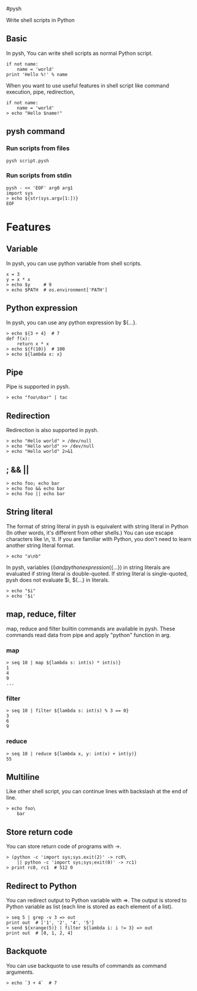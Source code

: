#pysh

Write shell scripts in Python

## Basic
In pysh, You can write shell scripts as normal Python script.

    if not name:
        name = 'world'
    print 'Hello %!' % name

When you want to use useful features in shell script like
command execution, pipe, redirection,

    if not name:
        name = 'world'
    > echo "Hello $name!"

## pysh command
### Run scripts from files

    pysh script.pysh

### Run scripts from stdin

    pysh - << 'EOF' arg0 arg1
    import sys
    > echo ${str(sys.argv[1:])}
    EOF

# Features
## Variable
In pysh, you can use python variable from shell scripts.

    x = 3
    y = x * x
    > echo $y     # 9
    > echo $PATH  # os.environment['PATH']

## Python expression
In pysh, you can use any python expression by ${…}.

    > echo ${3 + 4}  # 7
    def f(x):
        return x * x
    > echo ${f(10)}  # 100
    > echo ${lambda x: x}

## Pipe
Pipe is supported in pysh.

    > echo "foo\nbar" | tac

## Redirection
Redirection is also supported in pysh.

    > echo "Hello world" > /dev/null
    > echo "Hello world" >> /dev/null
    > echo "Hello world" 2>&1

## ; && ||

    > echo foo; echo bar
    > echo foo && echo bar
    > echo foo || echo bar

## String literal
The format of string literal in pysh is equivalent with
string literal in Python
(In other words, it's different from other shells.)
You can use escape characters like \n, \t.
If you are familiar with Python, you don't need to learn another
string literal format.

    > echo "a\nb"

In pysh, variables ($i) and python expression (${…}) in string literals
are evaluated if string literal is double-quoted.
If string literal is single-quoted, pysh does not evaluate $i, ${…} in literals.
    
    > echo "$i"
    > echo '$i'

## map, reduce, filter
map, reduce and filter builtin commands are available in pysh.
These commands read data from pipe and apply "python" function in arg.

### map

    > seq 10 | map ${lambda s: int(s) * int(s)}
    1
    4
    9
    ...

### filter

    > seq 10 | filter ${lambda s: int(s) % 3 == 0}
    3
    6
    9

### reduce

    > seq 10 | reduce ${lambda x, y: int(x) + int(y)}
    55

## Multiline
Like other shell script, you can continue lines
with backslash at the end of line.

    > echo foo\
        bar

## Store return code
You can store return code of programs with ->.

    > (python -c 'import sys;sys.exit(2)' -> rc0\
        || python -c 'import sys;sys;exit(0)' -> rc1)
    > print rc0, rc1  # 512 0

## Redirect to Python
You can redirect output to Python variable with =>.
The output is stored to Python variable as list
(each line is stored as each element of a list).

    > seq 5 | grep -v 3 => out
    print out  # ['1', '2', '4', '5']
    > send ${xrange(5)} | filter ${lambda i: i != 3} => out
    print out  # [0, 1, 2, 4]
    
## Backquote
You can use backquote to use results of commands as command arguments.

    > echo `3 + 4`  # 7
